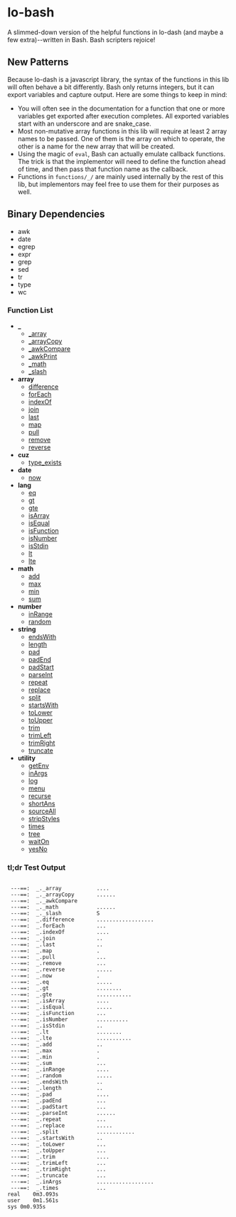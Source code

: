 # lo-bash
A slimmed-down version of the helpful functions in lo-dash (and maybe a few extra)--written in Bash. Bash scripters rejoice!


New Patterns
------------

Because lo-dash is a javascript library, the syntax of the functions in this lib will often behave a bit differently. Bash only returns integers, but it can export variables and capture output. Here are some things to keep in mind:

- You will often see in the documentation for a function that one or more variables get exported after execution completes. All exported variables start with an underscore and are snake_case.
- Most non-mutative array functions in this lib will require at least 2 array names to be passed. One of them is the array on which to operate, the other is a name for the new array that will be created.
- Using the magic of `eval`, Bash can actually emulate callback functions. The trick is that the implementor will need to define the function ahead of time, and then pass that function name as the callback.
- Functions in `functions/_/` are mainly used internally by the rest of this lib, but implementors may feel free to use them for their purposes as well.


Binary Dependencies
-------------------
- awk
- date
- egrep
- expr
- grep
- sed
- tr
- type
- wc


### Function List

- **_**
  - [_array](https://github.com/Smolations/lo-bash/blob/master/functions/_/_array.sh)
  - [_arrayCopy](https://github.com/Smolations/lo-bash/blob/master/functions/_/_arrayCopy.sh)
  - [_awkCompare](https://github.com/Smolations/lo-bash/blob/master/functions/_/_awkCompare.sh)
  - [_awkPrint](https://github.com/Smolations/lo-bash/blob/master/functions/_/_awkPrint.sh)
  - [_math](https://github.com/Smolations/lo-bash/blob/master/functions/_/_math.sh)
  - [_slash](https://github.com/Smolations/lo-bash/blob/master/functions/_/_slash.sh)
- **array**
  - [difference](https://github.com/Smolations/lo-bash/blob/master/functions/array/difference.sh)
  - [forEach](https://github.com/Smolations/lo-bash/blob/master/functions/array/forEach.sh)
  - [indexOf](https://github.com/Smolations/lo-bash/blob/master/functions/array/indexOf.sh)
  - [join](https://github.com/Smolations/lo-bash/blob/master/functions/array/join.sh)
  - [last](https://github.com/Smolations/lo-bash/blob/master/functions/array/last.sh)
  - [map](https://github.com/Smolations/lo-bash/blob/master/functions/array/map.sh)
  - [pull](https://github.com/Smolations/lo-bash/blob/master/functions/array/pull.sh)
  - [remove](https://github.com/Smolations/lo-bash/blob/master/functions/array/remove.sh)
  - [reverse](https://github.com/Smolations/lo-bash/blob/master/functions/array/reverse.sh)
- **cuz**
  - [type_exists](https://github.com/Smolations/lo-bash/blob/master/functions/cuz/type_exists.sh)
- **date**
  - [now](https://github.com/Smolations/lo-bash/blob/master/functions/date/now.sh)
- **lang**
  - [eq](https://github.com/Smolations/lo-bash/blob/master/functions/lang/eq.sh)
  - [gt](https://github.com/Smolations/lo-bash/blob/master/functions/lang/gt.sh)
  - [gte](https://github.com/Smolations/lo-bash/blob/master/functions/lang/gte.sh)
  - [isArray](https://github.com/Smolations/lo-bash/blob/master/functions/lang/isArray.sh)
  - [isEqual](https://github.com/Smolations/lo-bash/blob/master/functions/lang/isEqual.sh)
  - [isFunction](https://github.com/Smolations/lo-bash/blob/master/functions/lang/isFunction.sh)
  - [isNumber](https://github.com/Smolations/lo-bash/blob/master/functions/lang/isNumber.sh)
  - [isStdin](https://github.com/Smolations/lo-bash/blob/master/functions/lang/isStdin.sh)
  - [lt](https://github.com/Smolations/lo-bash/blob/master/functions/lang/lt.sh)
  - [lte](https://github.com/Smolations/lo-bash/blob/master/functions/lang/lte.sh)
- **math**
  - [add](https://github.com/Smolations/lo-bash/blob/master/functions/math/add.sh)
  - [max](https://github.com/Smolations/lo-bash/blob/master/functions/math/max.sh)
  - [min](https://github.com/Smolations/lo-bash/blob/master/functions/math/min.sh)
  - [sum](https://github.com/Smolations/lo-bash/blob/master/functions/math/sum.sh)
- **number**
  - [inRange](https://github.com/Smolations/lo-bash/blob/master/functions/number/inRange.sh)
  - [random](https://github.com/Smolations/lo-bash/blob/master/functions/number/random.sh)
- **string**
  - [endsWith](https://github.com/Smolations/lo-bash/blob/master/functions/string/endsWith.sh)
  - [length](https://github.com/Smolations/lo-bash/blob/master/functions/string/length.sh)
  - [pad](https://github.com/Smolations/lo-bash/blob/master/functions/string/pad.sh)
  - [padEnd](https://github.com/Smolations/lo-bash/blob/master/functions/string/padEnd.sh)
  - [padStart](https://github.com/Smolations/lo-bash/blob/master/functions/string/padStart.sh)
  - [parseInt](https://github.com/Smolations/lo-bash/blob/master/functions/string/parseInt.sh)
  - [repeat](https://github.com/Smolations/lo-bash/blob/master/functions/string/repeat.sh)
  - [replace](https://github.com/Smolations/lo-bash/blob/master/functions/string/replace.sh)
  - [split](https://github.com/Smolations/lo-bash/blob/master/functions/string/split.sh)
  - [startsWith](https://github.com/Smolations/lo-bash/blob/master/functions/string/startsWith.sh)
  - [toLower](https://github.com/Smolations/lo-bash/blob/master/functions/string/toLower.sh)
  - [toUpper](https://github.com/Smolations/lo-bash/blob/master/functions/string/toUpper.sh)
  - [trim](https://github.com/Smolations/lo-bash/blob/master/functions/string/trim.sh)
  - [trimLeft](https://github.com/Smolations/lo-bash/blob/master/functions/string/trimLeft.sh)
  - [trimRight](https://github.com/Smolations/lo-bash/blob/master/functions/string/trimRight.sh)
  - [truncate](https://github.com/Smolations/lo-bash/blob/master/functions/string/truncate.sh)
- **utility**
  - [getEnv](https://github.com/Smolations/lo-bash/blob/master/functions/utility/getEnv.sh)
  - [inArgs](https://github.com/Smolations/lo-bash/blob/master/functions/utility/inArgs.sh)
  - [log](https://github.com/Smolations/lo-bash/blob/master/functions/utility/log.sh)
  - [menu](https://github.com/Smolations/lo-bash/blob/master/functions/utility/menu.sh)
  - [recurse](https://github.com/Smolations/lo-bash/blob/master/functions/utility/recurse.sh)
  - [shortAns](https://github.com/Smolations/lo-bash/blob/master/functions/utility/shortAns.sh)
  - [sourceAll](https://github.com/Smolations/lo-bash/blob/master/functions/utility/sourceAll.sh)
  - [stripStyles](https://github.com/Smolations/lo-bash/blob/master/functions/utility/stripStyles.sh)
  - [times](https://github.com/Smolations/lo-bash/blob/master/functions/utility/times.sh)
  - [tree](https://github.com/Smolations/lo-bash/blob/master/functions/utility/tree.sh)
  - [waitOn](https://github.com/Smolations/lo-bash/blob/master/functions/utility/waitOn.sh)
  - [yesNo](https://github.com/Smolations/lo-bash/blob/master/functions/utility/yesNo.sh)


### tl;dr Test Output

```

 ---==:  _._array           ....
 ---==:  _._arrayCopy       ......
 ---==:  _._awkCompare      
 ---==:  _._math            ......
 ---==:  _._slash           S
 ---==:  _.difference       ..................
 ---==:  _.forEach          ...
 ---==:  _.indexOf          ....
 ---==:  _.join             ..
 ---==:  _.last             ..
 ---==:  _.map              .
 ---==:  _.pull             ...
 ---==:  _.remove           ...
 ---==:  _.reverse          .....
 ---==:  _.now              .
 ---==:  _.eq               .....
 ---==:  _.gt               ........
 ---==:  _.gte              ...........
 ---==:  _.isArray          ....
 ---==:  _.isEqual          .....
 ---==:  _.isFunction       ...
 ---==:  _.isNumber         ..........
 ---==:  _.isStdin          ..
 ---==:  _.lt               ........
 ---==:  _.lte              ...........
 ---==:  _.add              ..
 ---==:  _.max              .
 ---==:  _.min              .
 ---==:  _.sum              ...
 ---==:  _.inRange          ....
 ---==:  _.random           .....
 ---==:  _.endsWith         ..
 ---==:  _.length           ..
 ---==:  _.pad              ....
 ---==:  _.padEnd           ...
 ---==:  _.padStart         ...
 ---==:  _.parseInt         ......
 ---==:  _.repeat           ...
 ---==:  _.replace          .....
 ---==:  _.split            ............
 ---==:  _.startsWith       ..
 ---==:  _.toLower          ...
 ---==:  _.toUpper          ...
 ---==:  _.trim             ....
 ---==:  _.trimLeft         ...
 ---==:  _.trimRight        ...
 ---==:  _.truncate         ...
 ---==:  _.inArgs           ..................
 ---==:  _.times            ...
real	0m3.093s
user	0m1.561s
sys	0m0.935s

```
